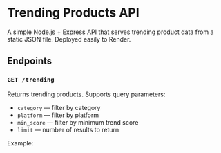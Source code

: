 # Trending Products API

A simple Node.js + Express API that serves trending product data from a static JSON file. Deployed easily to Render.

## Endpoints

### `GET /trending`
Returns trending products. Supports query parameters:

- `category` — filter by category
- `platform` — filter by platform
- `min_score` — filter by minimum trend score
- `limit` — number of results to return

Example:
